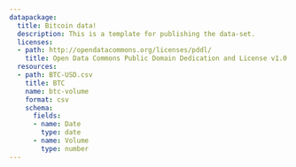 ```yaml
---
datapackage:
  title: Bitcoin data!
  description: This is a template for publishing the data-set.  
  licenses:
  - path: http://opendatacommons.org/licenses/pddl/
    title: Open Data Commons Public Domain Dedication and License v1.0
  resources:
  - path: BTC-USD.csv
    title: BTC
    name: btc-volume
    format: csv
    schema:
      fields:
      - name: Date
        type: date
      - name: Volume
        type: number
---
```



<PlotlyLineChart
  data={[]}
  xAxis="Date"
  yAxis="Volume"
/>
